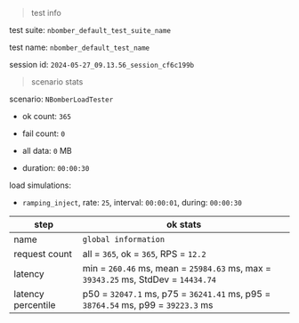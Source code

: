 > test info

test suite: `nbomber_default_test_suite_name`

test name: `nbomber_default_test_name`

session id: `2024-05-27_09.13.56_session_cf6c199b`

> scenario stats

scenario: `NBomberLoadTester`

  - ok count: `365`

  - fail count: `0`

  - all data: `0` MB

  - duration: `00:00:30`

load simulations:

  - `ramping_inject`, rate: `25`, interval: `00:00:01`, during: `00:00:30`

|step|ok stats|
|---|---|
|name|`global information`|
|request count|all = `365`, ok = `365`, RPS = `12.2`|
|latency|min = `260.46` ms, mean = `25984.63` ms, max = `39343.25` ms, StdDev = `14434.74`|
|latency percentile|p50 = `32047.1` ms, p75 = `36241.41` ms, p95 = `38764.54` ms, p99 = `39223.3` ms|





